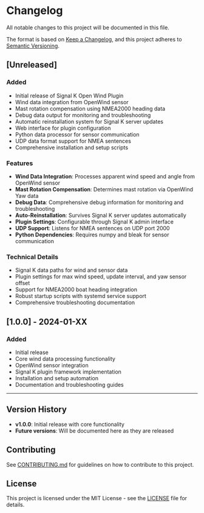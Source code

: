 # Changelog

All notable changes to this project will be documented in this file.

The format is based on [Keep a Changelog](https://keepachangelog.com/en/1.0.0/),
and this project adheres to [Semantic Versioning](https://semver.org/spec/v2.0.0.html).

## [Unreleased]

### Added
- Initial release of Signal K Open Wind Plugin
- Wind data integration from OpenWind sensor
- Mast rotation compensation using NMEA2000 heading data
- Debug data output for monitoring and troubleshooting
- Automatic reinstallation system for Signal K server updates
- Web interface for plugin configuration
- Python data processor for sensor communication
- UDP data format support for NMEA sentences
- Comprehensive installation and setup scripts

### Features
- **Wind Data Integration**: Processes apparent wind speed and angle from OpenWind sensor
- **Mast Rotation Compensation**: Determines mast rotation via OpenWind Yaw data
- **Debug Data**: Comprehensive debug information for monitoring and troubleshooting
- **Auto-Reinstallation**: Survives Signal K server updates automatically
- **Plugin Settings**: Configurable through Signal K admin interface
- **UDP Support**: Listens for NMEA sentences on UDP port 2000
- **Python Dependencies**: Requires numpy and bleak for sensor communication

### Technical Details
- Signal K data paths for wind and sensor data
- Plugin settings for max wind speed, update interval, and yaw sensor offset
- Support for NMEA2000 boat heading integration
- Robust startup scripts with systemd service support
- Comprehensive troubleshooting documentation

## [1.0.0] - 2024-01-XX

### Added
- Initial release
- Core wind data processing functionality
- OpenWind sensor integration
- Signal K plugin framework implementation
- Installation and setup automation
- Documentation and troubleshooting guides

---

## Version History

- **v1.0.0**: Initial release with core functionality
- **Future versions**: Will be documented here as they are released

## Contributing

See [CONTRIBUTING.md](CONTRIBUTING.md) for guidelines on how to contribute to this project.

## License

This project is licensed under the MIT License - see the [LICENSE](LICENSE) file for details.
